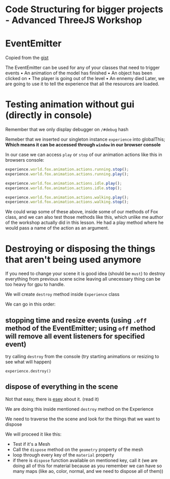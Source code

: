 # Code Structuring for bigger projects - Advanced ThreeJS Workshop

# EventEmitter

Copied from the [gist](https://gist.github.com/brunosimon/120acda915e6629e3a4d497935b16bdf?permalink_comment_id=3964343#gistcomment-3964343)

The EventEmitter can be used for any of your classes that need to trigger
events
• An animation of the model has finished
• An object has been clicked on
• The player is going out of the level
• An ennemy died
Later, we are going to use it to tell the experience that all the resources are loaded.

# Testing animation without gui (directly in console)

Remember that we only display debugger on `/#debug` hash

Remeber that we inserted our singleton instance `experience` into globalThis; **Which means it can be accessed through `window` in our browser console**

In our case we can access `play` or `stop` of our animation actions like this in browsers console:

```js
experience.world.fox.animation.actions.running.stop();
experience.world.fox.animation.actions.running.play();

experience.world.fox.animation.actions.idle.play();
experience.world.fox.animation.actions.idle.stop();

experience.world.fox.animation.actions.walking.play();
experience.world.fox.animation.actions.walking.stop();
```

We could wrap some of these above, inside some of our methods of Fox class, and we can also test those methods like this, which unlike me author of the workshop actually did in this lesson. He had a play method where he would pass a name of the action as an argument.

# Destroying or disposing the things that aren't being used anymore

If you need to change your scene it is good idea (should be `must`) to destroy everything from previous scene scine leaving all unecessary thing can be too heavy for gpu to handle.

We will create `destroy` method inside `Experience` class

We can go in this order:

## stopping time and resize events (using `.off` method of the EventEmitter; using `off` method will remove all event listeners for specified event)

try calling `destroy` from the console (try starting animations or resizing to see what will happen)

```
experience.destroy()
```

## dispose of everything in the scene

Not that easy, there is [esey](https://threejs.org/docs/#manual/en/introduction/How-to-dispose-of-objects) about it. (read it)

We are doing this inside mentioned `destroy` method on the Experience

We need to traverse the the scene and look for the things that we want to dispose

We will proceed it like this:

- Test if it's a Mesh
- Call the `dispose` method on the `geometry` property of the mesh
- loop through every key of the `material` property
- if there is `dispose` function available on mentioned key, call it (we are doing all of this for material because as you remember we can have so many maps (like ao, color, normal, and we need to dispose all of them))

